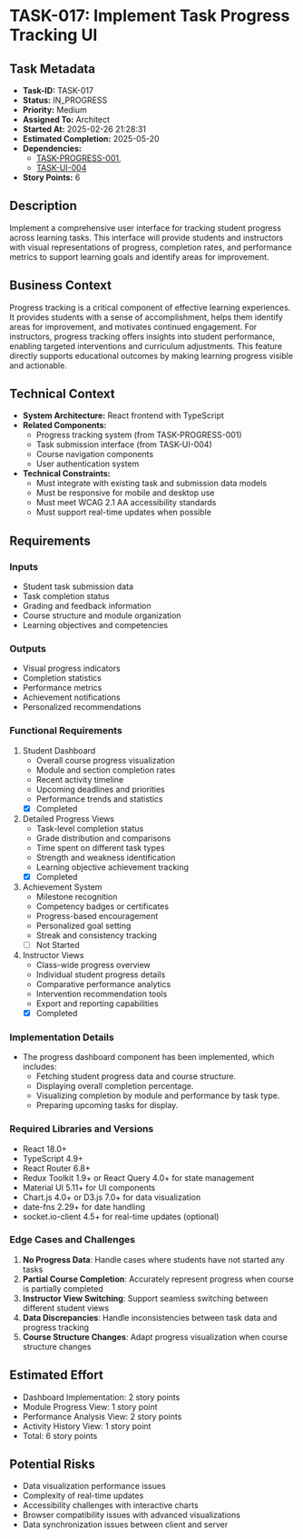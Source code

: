 # TASK-017: Implement Task Progress Tracking UI

## Task Metadata

- **Task-ID:** TASK-017
- **Status:** IN_PROGRESS
- **Priority:** Medium
- **Assigned To:** Architect
- **Started At:** 2025-02-26 21:28:31
- **Estimated Completion:** 2025-05-20
- **Dependencies:**
  - [TASK-PROGRESS-001](../tasks/TASK-PROGRESS-001.md),
  - [TASK-UI-004](../tasks/TASK-UI-004.md)
- **Story Points:** 6

## Description

Implement a comprehensive user interface for tracking student progress across learning tasks. This interface will provide students and instructors with visual representations of progress, completion rates, and performance metrics to support learning goals and identify areas for improvement.

## Business Context

Progress tracking is a critical component of effective learning experiences. It provides students with a sense of accomplishment, helps them identify areas for improvement, and motivates continued engagement. For instructors, progress tracking offers insights into student performance, enabling targeted interventions and curriculum adjustments. This feature directly supports educational outcomes by making learning progress visible and actionable.

## Technical Context

- **System Architecture:** React frontend with TypeScript
- **Related Components:**
  - Progress tracking system (from TASK-PROGRESS-001)
  - Task submission interface (from TASK-UI-004)
  - Course navigation components
  - User authentication system
- **Technical Constraints:**
  - Must integrate with existing task and submission data models
  - Must be responsive for mobile and desktop use
  - Must meet WCAG 2.1 AA accessibility standards
  - Must support real-time updates when possible

## Requirements

### Inputs

- Student task submission data
- Task completion status
- Grading and feedback information
- Course structure and module organization
- Learning objectives and competencies

### Outputs

- Visual progress indicators
- Completion statistics
- Performance metrics
- Achievement notifications
- Personalized recommendations

### Functional Requirements

1. Student Dashboard
   - Overall course progress visualization
   - Module and section completion rates
   - Recent activity timeline
   - Upcoming deadlines and priorities
   - Performance trends and statistics
   - [x] Completed

2. Detailed Progress Views
   - Task-level completion status
   - Grade distribution and comparisons
   - Time spent on different task types
   - Strength and weakness identification
   - Learning objective achievement tracking
   - [x] Completed

3. Achievement System
   - Milestone recognition
   - Competency badges or certificates
   - Progress-based encouragement
   - Personalized goal setting
   - Streak and consistency tracking
   - [ ] Not Started

4. Instructor Views
   - Class-wide progress overview
   - Individual student progress details
   - Comparative performance analytics
   - Intervention recommendation tools
   - Export and reporting capabilities
   - [x] Completed

### Implementation Details

- The progress dashboard component has been implemented, which includes:
  - Fetching student progress data and course structure.
  - Displaying overall completion percentage.
  - Visualizing completion by module and performance by task type.
  - Preparing upcoming tasks for display.

### Required Libraries and Versions

- React 18.0+
- TypeScript 4.9+
- React Router 6.8+
- Redux Toolkit 1.9+ or React Query 4.0+ for state management
- Material UI 5.11+ for UI components
- Chart.js 4.0+ or D3.js 7.0+ for data visualization
- date-fns 2.29+ for date handling
- socket.io-client 4.5+ for real-time updates (optional)

### Edge Cases and Challenges

1. **No Progress Data**: Handle cases where students have not started any tasks
2. **Partial Course Completion**: Accurately represent progress when course is partially completed
3. **Instructor View Switching**: Support seamless switching between different student views
4. **Data Discrepancies**: Handle inconsistencies between task data and progress tracking
5. **Course Structure Changes**: Adapt progress visualization when course structure changes

## Estimated Effort

- Dashboard Implementation: 2 story points
- Module Progress View: 1 story point
- Performance Analysis View: 2 story points
- Activity History View: 1 story point
- Total: 6 story points

## Potential Risks

- Data visualization performance issues
- Complexity of real-time updates
- Accessibility challenges with interactive charts
- Browser compatibility issues with advanced visualizations
- Data synchronization issues between client and server
